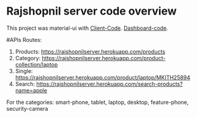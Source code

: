 # Rajshopnil server code overview

This project was material-ui with 
[Client-Code](https://github.com/spsimon-dev-tools/rajshopnil.git).
[Dashboard-code](https://github.com/spsimon-dev-tools/dashboard.git).

#APIs Routes:

1. Products: https://rajshopnilserver.herokuapp.com/products
2. Category: https://rajshopnilserver.herokuapp.com/product-collection/laptop
3. Single: https://rajshopnilserver.herokuapp.com/product/laptop/MKITH25894
4. Search: https://rajshopnilserver.herokuapp.com/search-products?name=apple

For the categories:
smart-phone, tablet, laptop, desktop, feature-phone, security-camera
